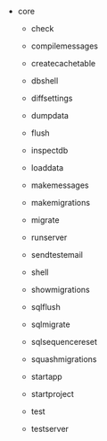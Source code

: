 - core

  - check

  - compilemessages

  - createcachetable

  - dbshell

  - diffsettings

  - dumpdata

  - flush

  - inspectdb

  - loaddata

  - makemessages

  - makemigrations

  - migrate

  - runserver

  - sendtestemail

  - shell

  - showmigrations

  - sqlflush

  - sqlmigrate

  - sqlsequencereset

  - squashmigrations

  - startapp

  - startproject

  - test

  - testserver
